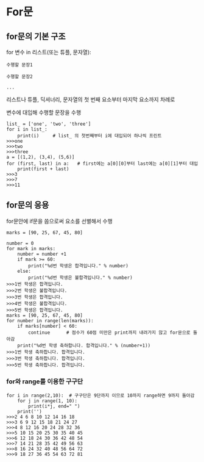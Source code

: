 # For문

## for문의 기본 구조

for 변수 in 리스트(또는 튜플, 문자열):

    수행할 문장1

    수행할 문장2

    ...
    
리스트나 튜플, 딕셔너리, 문자열의 첫 번째 요소부터 마지막 요소까지 차례로

변수에 대입해 수행할 문장을 수행

```
list_ = ['one', 'two', 'three']
for i in list_:
    print(i)     # list_ 의 첫번째부터 i에 대입되어 하나씩 프린트
>>>one
>>>two
>>>three
a = [(1,2), (3,4), (5,6)]
for (first, last) in a:   # first에는 a[0][0]부터 last에는 a[0][1]부터 대입
    print(first + last)
>>>3
>>>7
>>>11
```

## for문의 응용

for문안에 if문을 씀으로써 요소를 선별해서 수행

```
marks = [90, 25, 67, 45, 80]

number = 0 
for mark in marks: 
    number = number +1 
    if mark >= 60: 
        print("%d번 학생은 합격입니다." % number)
    else: 
        print("%d번 학생은 불합격입니다." % number)
>>>1번 학생은 합격입니다.
>>>2번 학생은 불합격입니다.
>>>3번 학생은 합격입니다.
>>>4번 학생은 불합격입니다.
>>>5번 학생은 합격입니다.
marks = [90, 25, 67, 45, 80]
for number in range(len(marks)):
    if marks[number] < 60: 
        continue      # 점수가 60점 미만은 print까지 내려가지 않고 for문으로 돌아감
    print("%d번 학생 축하합니다. 합격입니다." % (number+1))
>>>1번 학생 축하합니다. 합격입니다.
>>>3번 학생 축하합니다. 합격입니다.
>>>5번 학생 축하합니다. 합격입니다.
```

### for와 range를 이용한 구구단

```
for i in range(2,10):  # 구구단은 9단까지 이므로 10까지 range하면 9까지 돌아감
    for j in range(1, 10):
        print(i*j, end=" ")
    print('')
>>>2 4 6 8 10 12 14 16 18 
>>>3 6 9 12 15 18 21 24 27 
>>>4 8 12 16 20 24 28 32 36 
>>>5 10 15 20 25 30 35 40 45 
>>>6 12 18 24 30 36 42 48 54 
>>>7 14 21 28 35 42 49 56 63 
>>>8 16 24 32 40 48 56 64 72 
>>>9 18 27 36 45 54 63 72 81
```



